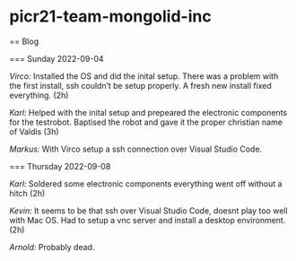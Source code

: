 # picr21-team-mongolid-inc
== Blog 

=== Sunday 2022-09-04

*Virco:* Installed the OS and did the inital setup. There was a problem with the first install, ssh couldn’t be setup properly. A fresh new install fixed everything. (2h)

*Karl:* Helped with the inital setup and prepeared the electronic components for the testrobot. Baptised the robot and gave it the proper christian name of Valdis (3h)

*Markus:* With Virco setup a ssh connection over Visual Studio Code.
 
 
 
=== Thursday 2022-09-08
 
*Karl:* Soldered some electronic components everything went off without a hitch (2h)

*Kevin:* It seems to be that ssh over Visual Studio Code, doesnt play too well with Mac OS. Had to setup a vnc server and install a desktop environment. (2h)

*Arnold:* Probably dead.

